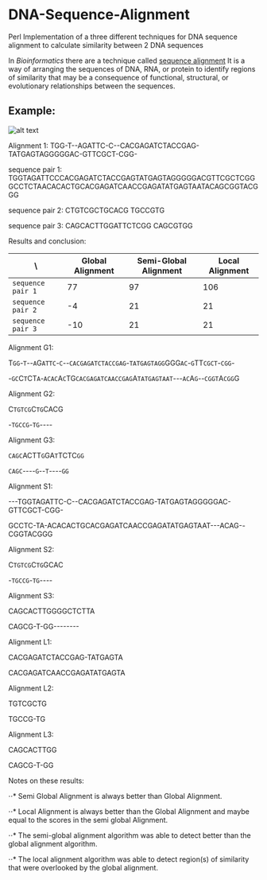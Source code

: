 # DNA-Sequence-Alignment
Perl Implementation of a three different techniques for DNA sequence alignment to calculate similarity between 2 DNA sequences

In *Bioinformatics* there are a technique called [sequence alignment](https://en.wikipedia.org/wiki/Sequence_alignment) 
It is a way of arranging the sequences of DNA, RNA, or protein to identify regions of similarity that may be a consequence of functional, structural, or evolutionary relationships between the sequences.

## Example:

![alt text](https://upload.wikimedia.org/wikipedia/commons/b/b5/Histone_Alignment.png "Protein sequence alignment")

Alignment 1:
TGG-T--AGATTC-C--CACGAGATCTACCGAG-TATGAGTAGGGGGAC-GTTCGCT-CGG-

sequence pair 1:
  TGGTAGATTCCCACGAGATCTACCGAGTATGAGTAGGGGGACGTTCGCTCGG
  GCCTCTAACACACTGCACGAGATCAACCGAGATATGAGTAATACAGCGGTACGGG
  
sequence pair 2:
  CTGTCGCTGCACG
  TGCCGTG
  
sequence pair 3:
  CAGCACTTGGATTCTCGG
  CAGCGTGG

Results and conclusion:

  \  | Global Alignment | Semi-Global Alignment | Local Alignment  
--- | --- | --- | ---
`sequence pair 1` | 77 | 97 | 106
`sequence pair 2` | -4 | 21 | 21
`sequence pair 3` | -10 | 21 | 21

Alignment G1:

T`GG`-`T`--`A`G`ATTC`-`C`--`CACGAGATCTACCGAG`-`TATGAGTAGG`GGG`AC`-`G`TT`CGCT`-`CGG`-

-`GC`C`T`CT`A`-`ACAC`A`C`TG`CACGAGATCAACCGAG`A`TATGAGTAAT`---`AC`A`G`--`CGGT`A`CGG`G

Alignment G2:

C`TGTCG`C`TG`CACG

-`TGCCG`-`TG`----

Alignment G3:

`CAGC`ACTT`G`GA`T`TCTC`GG`

`CAGC`----`G`--`T`----`GG`

Alignment S1:

---TGGTAGATTC-C--CACGAGATCTACCGAG-TATGAGTAGGGGGAC-GTTCGCT-CGG-

GCCTC-TA-ACACACTGCACGAGATCAACCGAGATATGAGTAAT---ACAG--CGGTACGGG

Alignment S2:

C`TGTCG`C`TG`GCAC

-`TGCCG`-`TG`----

Alignment S3:

CAGCACTTGGGGCTCTTA

CAGCG-T-GG--------

Alignment L1:

CACGAGATCTACCGAG-TATGAGTA

CACGAGATCAACCGAGATATGAGTA

Alignment L2:

TGTCGCTG

TGCCG-TG

Alignment L3:

CAGCACTTGG

CAGCG-T-GG

Notes on these results: 

⋅⋅* Semi Global Alignment is always better than Global Alignment.

⋅⋅* Local Alignment is always better than the Global Alignment and maybe equal to the scores in the semi global Alignment.

⋅⋅* The semi-global alignment algorithm was able to detect better than the global alignment algorithm.

⋅⋅* The local alignment algorithm was able to detect region(s) of similarity that were overlooked by the global alignment.

